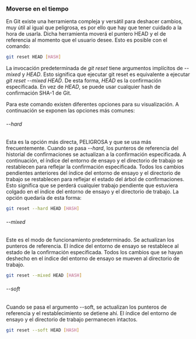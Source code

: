 ### Moverse en el tiempo

En Git existe una herramienta compleja y versátil para deshacer cambios, muy útil al igual que peligrosa, es por ello que hay que tener cuidado a la hora de usarla. Dicha herramienta moverá el puntero HEAD y el de referencia al momento que el usuario desee. Esto es posible con el comando:

```sh
git reset HEAD [HASH]
```

La invocación predeterminada de *git reset* tiene argumentos implícitos de *--mixed* y *HEAD*. Esto significa que ejecutar git reset es equivalente a ejecutar *git reset --mixed HEAD*. De esta forma, *HEAD* es la confirmación especificada. En vez de *HEAD*, se puede usar cualquier hash de confirmación SHA-1 de Git.

Para este comando existen diferentes opciones para su visualización. A continuación se exponen las opciones más comunes:

###### --hard

Esta es la opción más directa, PELIGROSA y que se usa más frecuentemente. Cuando se pasa *--hard*, los punteros de referencia del historial de confirmaciones se actualizan a la confirmación especificada. A continuación, el índice del entorno de ensayo y el directorio de trabajo se restablecen para reflejar la confirmación especificada. Todos los cambios pendientes anteriores del índice del entorno de ensayo y el directorio de trabajo se restablecen para reflejar el estado del árbol de confirmaciones. Esto significa que se perderá cualquier trabajo pendiente que estuviera colgado en el índice del entorno de ensayo y el directorio de trabajo. La opción quedaría de esta forma: 

```sh
git reset --hard HEAD [HASH]
```

###### --mixed

Este es el modo de funcionamiento predeterminado. Se actualizan los punteros de referencia. El índice del entorno de ensayo se restablece al estado de la confirmación especificada. Todos los cambios que se hayan deshecho en el índice del entorno de ensayo se mueven al directorio de trabajo.

```sh
git reset --mixed HEAD [HASH]
```

###### --soft

Cuando se pasa el argumento --soft, se actualizan los punteros de referencia y el restablecimiento se detiene ahí. El índice del entorno de ensayo y el directorio de trabajo permanecen intactos.

```sh
git reset --soft HEAD [HASH]
```
